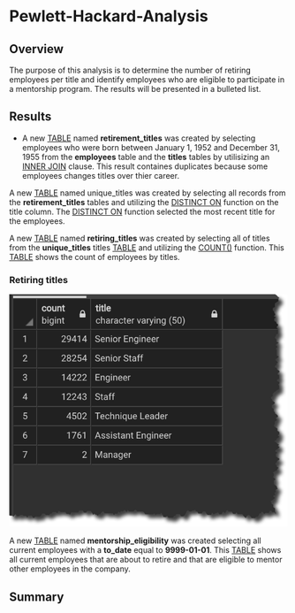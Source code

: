 # Pewlett-Hackard-Analysis

## Overview
The purpose of this analysis is to determine the number of retiring employees per title and identify employees who are eligible to participate in a mentorship program. The results will be presented in a bulleted list.


## Results

* A new [TABLE](https://w3resource.com/PostgreSQL/create-table.php) named **retirement_titles** was created by selecting employees who were born between January 1, 1952 and December 31, 1955 from the **employees** table and the **titles** tables by utilisizing an [INNER JOIN](https://www.w3resource.com/PostgreSQL/postgresql-inner-join.php)  clause.  This result containes duplicates because some employees changes titles over thier career.

A new [TABLE](https://w3resource.com/PostgreSQL/create-table.php) named unique_titles was created by selecting all records from the **retirement_titles** tables and utilizing the [DISTINCT ON](https://www.geekytidbits.com/postgres-distinct-on/)  function on the title column.  The [DISTINCT ON](https://www.geekytidbits.com/postgres-distinct-on/) function selected the most recent title for the employees.

A new [TABLE](https://w3resource.com/PostgreSQL/create-table.php) named **retiring_titles** was created by selecting all of titles from the **unique_titles** titles [TABLE](https://w3resource.com/PostgreSQL/create-table.php) and utilizing the [COUNT()](https://w3resource.com/PostgreSQL/postgresql-count-function.php) function.  This [TABLE](https://w3resource.com/PostgreSQL/create-table.php) shows the count of employees by titles.

### Retiring titles
![image_name](https://github.com/jh2010/Pewlett-Hackard-Analysis/blob/master/images/retiring_employees_title_count.png)

A new [TABLE](https://w3resource.com/PostgreSQL/create-table.php) named **mentorship_eligibility** was created selecting all current employees with a **to_date** equal to **9999-01-01**.  This [TABLE](https://w3resource.com/PostgreSQL/create-table.php) shows all current employees that are about to retire and that are eligible to mentor other employees in the company.





## Summary
